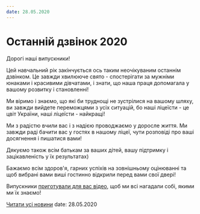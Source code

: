 ```yaml
---
date: 28.05.2020
---
```

# Останній дзвінок 2020

Дорогі наші випускники!

Цей навчальний рік закінчується ось таким неочікуваним останнім дзвінком. Це завжди хвилююче свято - спостерігати за мужніми юнаками і красивими дівчатами, і знати, що наша праця допомагала у вашому розвитку і становленні!

Ми віримо і знаємо, що які би труднощі не зустрілися на вашому шляху, ви завжди вийдете переможцями з усіх ситуацій, бо наші ліцеїсти - це цвіт України, наші ліцеїсти - найкращі!

Ми з радістю вчили вас і з надією проводжаємо у доросле життя. Ми завжди раді бачити вас у гостях в нашому ліцеї, чути розповіді про ваші досягнення і пишатися вами!

Дякуємо також всім батькам за ваших дітей, вашу підтримку і зацікавленість у їх результатах)

Бажаємо всім здоров'я, гарних успіхів на зовнішньому оцінюванні та щоб вибрані вами виші гостинно відкрили перед вами свої двері!

Випускники [приготували для вас відео](https://www.youtube.com/watch?v=WvOiOdAdglk&amp;feature=youtu.be), щоб ми всі нагадали собі, якими ми їх знаємо!

[Читати усі новини](/news)
date: 28.05.2020
